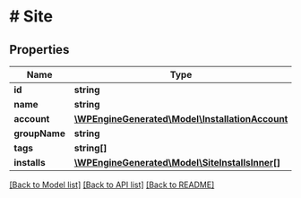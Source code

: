 # # Site

## Properties

Name | Type | Description | Notes
------------ | ------------- | ------------- | -------------
**id** | **string** |  |
**name** | **string** |  |
**account** | [**\WPEngineGenerated\Model\InstallationAccount**](InstallationAccount.md) |  |
**groupName** | **string** |  | [optional]
**tags** | **string[]** |  | [optional]
**installs** | [**\WPEngineGenerated\Model\SiteInstallsInner[]**](SiteInstallsInner.md) |  | [optional]

[[Back to Model list]](../../README.md#models) [[Back to API list]](../../README.md#endpoints) [[Back to README]](../../README.md)
